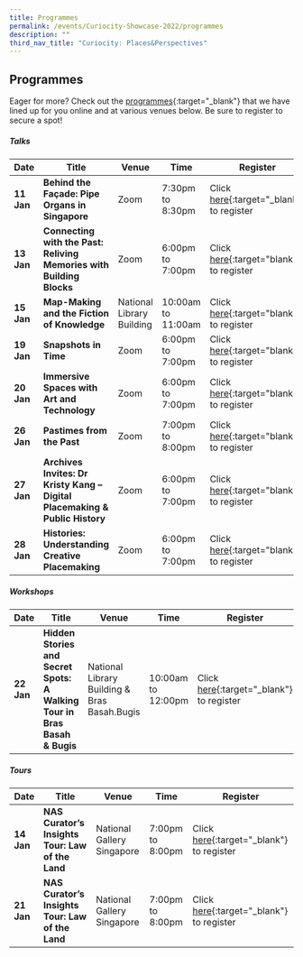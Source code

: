 ```yaml
---
title: Programmes
permalink: /events/Curiocity-Showcase-2022/programmes
description: ""
third_nav_title: "Curiocity: Places&Perspectives"
---
```


## **Programmes**

Eager for more? Check out the [programmes](https://www.eventbrite.com/cc/curiocity-places-perspectives-46319){:target="_blank"} that we have lined up for you online and at various venues below. Be sure to register to secure a spot!

##### **Talks**

| **Date** | **Title** | **Venue** | **Time** | **Register**|
| -------- | -------- | -------- | -------- | -------- |
|**11 Jan**    | **Behind the Façade: Pipe Organs in Singapore**  | Zoom     | 7:30pm to 8:30pm  | Click [here](https://www.eventbrite.com/e/behind-the-facade-pipe-organs-in-singapore-tickets-223913781147?aff=odcleoeventsincollection&keep_tld=1){:target="_blank"} to register |
|**13 Jan**     | **Connecting with the Past: Reliving Memories with Building Blocks**    | Zoom  | 6:00pm to 7:00pm    | Click [here](https://www.eventbrite.sg/e/connecting-with-the-past-reliving-memories-with-building-blocks-tickets-230684793427?aff=odcleoeventsincollection){:target="blank"} to register |
|**15 Jan**     | **Map-Making and the Fiction of Knowledge**    | National Library Building | 10:00am to 11:00am    | Click [here](https://www.eventbrite.sg/e/map-making-and-the-fiction-of-knowledge-mapping-the-world-exhibition-tickets-227561732267?aff=odcleoeventsincollection){:target="blank"} to register |
| **19 Jan**     | **Snapshots in Time**    | Zoom  | 6:00pm to 7:00pm    | Click [here](https://www.eventbrite.com/e/snapshots-in-time-tickets-230234005107?aff=odcleoeventsincollection&keep_tld=1){:target="blank"} to register |
| **20 Jan**     | **Immersive Spaces with Art and Technology**     |  Zoom   | 6:00pm to 7:00pm    | Click [here](https://www.eventbrite.sg/e/immersive-spaces-with-art-and-technology-tickets-223847593177?aff=odcleoeventsincollection){:target="blank"} to register |
| **26 Jan**     | **Pastimes from the Past**   | Zoom  | 7:00pm to 8:00pm    | Click [here](https://www.eventbrite.com/e/pastimes-from-the-past-tickets-230232721267?aff=odcleoeventsincollection&keep_tld=1){:target="blank"} to register |
| **27 Jan**     | **Archives Invites: Dr Kristy Kang – Digital Placemaking & Public History**   | Zoom  | 6:00pm to 7:00pm    | Click [here](https://www.eventbrite.com/e/archives-invites-dr-kristy-kang-digital-placemaking-public-history-tickets-239056282777?aff=odcleoeventsincollection&keep_tld=1){:target="blank"} to register |
| **28 Jan**     | **Histories: Understanding Creative Placemaking**   | Zoom  | 6:00pm to 7:00pm    | Click [here](https://www.eventbrite.com/e/histories-understanding-creative-placemaking-tickets-252983840477?aff=odcleoeventsincollection&keep_tld=1){:target="blank"} to register |

##### **Workshops**

| **Date** | **Title** | **Venue** | **Time** | **Register**|
| -------- | -------- | -------- | -------- | -------- |
| **22 Jan**    | **Hidden Stories and Secret Spots: A Walking Tour in Bras Basah & Bugis**     | National Library Building & Bras Basah.Bugis   | 10:00am to 12:00pm   | Click [here](https://www.eventbrite.com/e/hidden-stories-and-secret-spots-a-walking-tour-in-bras-basah-bugis-tickets-232446392417?aff=odcleoeventsincollection&keep_tld=1){:target="_blank"} to register |


##### **Tours**

| **Date** | **Title** | **Venue** | **Time** | **Register**|
| -------- | -------- | -------- | -------- | -------- |
| **14 Jan**    |**NAS Curator’s Insights Tour: Law of the Land**  | National Gallery Singapore  | 7:00pm to 8:00pm    | Click [here](https://www.eventbrite.sg/e/nas-curators-insights-tour-law-of-the-land-tickets-228779223817?aff=odcleoeventsincollection){:target="_blank"} to register |
| **21 Jan**    |**NAS Curator’s Insights Tour: Law of the Land**  | National Gallery Singapore  | 7:00pm to 8:00pm    | Click [here](https://www.eventbrite.sg/e/nas-curators-insights-tour-law-of-the-land-tickets-228779304057?aff=odcleoeventsincollection){:target="_blank"} to register |